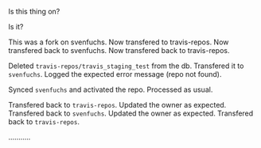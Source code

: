 Is this thing on?

Is it?

This was a fork on svenfuchs. Now transfered to travis-repos. Now transfered back to svenfuchs. Now transfered back to travis-repos.

Deleted `travis-repos/travis_staging_test` from the db. Transfered it to `svenfuchs`. Logged the expected error message (repo not found).

Synced `svenfuchs` and activated the repo. Processed as usual.

Transfered back to `travis-repos`. Updated the owner as expected.
Transfered back to `svenfuchs`. Updated the owner as expected.
Transfered back to `travis-repos`.

...........
